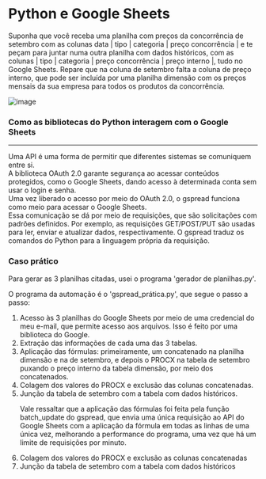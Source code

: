 # Python e Google Sheets
Suponha que você receba uma planilha com preços da concorrência de setembro com as colunas data | tipo | categoria | preço concorrência | e te peçam para juntar numa outra planilha com dados históricos, com as colunas | tipo | categoria | preço concorrência | preço interno |, tudo no Google Sheets.
Repare que na coluna de setembro falta a coluna de preço interno, que pode ser incluída por uma planilha dimensão com os preços mensais da sua empresa para todos os produtos da concorrência.

![image](https://github.com/user-attachments/assets/43f3594c-03f2-4f57-b0a1-3575b3aa3763)


<h3>Como as bibliotecas do Python interagem com o Google Sheets </h3>
<hr>
Uma API é uma forma de permitir que diferentes sistemas se comuniquem entre si. <br>
A biblioteca OAuth 2.0 garante segurança ao acessar conteúdos protegidos, como o Google Sheets, dando acesso à determinada conta sem usar o login e senha. <br>
Uma vez liberado o acesso por meio do OAuth 2.0, o gspread funciona como meio para acessar o Google Sheets. <br>
Essa comunicação se dá por meio de requisições, que são solicitações com padrões definidos. Por exemplo, as requisições GET/POST/PUT são usadas para ler, enviar e atualizar dados, respectivamente. O gspread traduz os comandos do Python para a linguagem própria da requisição.

<h3>Caso prático</h3>
<p>Para gerar as 3 planilhas citadas, usei o programa 'gerador de planilhas.py'.</p>
<p>O programa da automação é o 'gspread_prática.py', que segue o passo a passo:</p>

<ol>
    <li>Acesso às 3 planilhas do Google Sheets por meio de uma credencial do meu e-mail, que permite acesso aos arquivos. Isso é feito por uma biblioteca do Google.</li>
    <li>Extração das informações de cada uma das 3 tabelas.</li>
    <li>Aplicação das fórmulas: primeiramente, um concatenado na planilha dimensão e na de setembro, e depois o PROCX na tabela de setembro puxando o preço interno da tabela dimensão, por meio dos concatenados.</li>
    <li>Colagem dos valores do PROCX e exclusão das colunas concatenadas.</li>
    <li>Junção da tabela de setembro com a tabela com dados históricos.</li>
  
Vale ressaltar que a aplicação das fórmulas foi feita pela função batch_update do gspread, que envia uma única requisição ao API do Google Sheets com a aplicação da fórmula em todas as linhas de uma única vez, melhorando a performance do programa, uma vez que há um limite de requisições por minuto.

  <li>Colagem dos valores do PROCX e exclusão as colunas concatenadas</li>
  <li>Junção da tabela de setembro com a tabela com dados históricos</li>
</ol>
